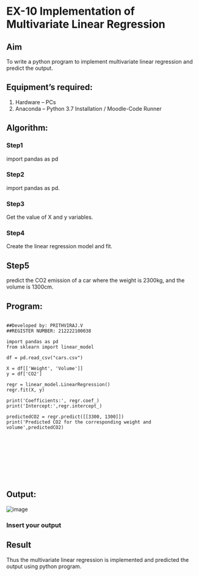 # EX-10 Implementation of Multivariate Linear Regression
## Aim
To write a python program to implement multivariate linear regression and predict the output.
## Equipment’s required:
1.	Hardware – PCs
2.	Anaconda – Python 3.7 Installation / Moodle-Code Runner
## Algorithm:
### Step1
import pandas as pd
### Step2
import pandas as pd.
### Step3
Get the value of X and y variables.

### Step4
Create the linear regression model and fit.
## Step5
predict the CO2 emission of a car where the weight is 2300kg, and the volume is 1300cm.

## Program:
```

##Developed by: PRITHVIRAJ.V
##REGISTER NUMBER: 212222100038

import pandas as pd
from sklearn import linear_model

df = pd.read_csv("cars.csv")

X = df[['Weight', 'Volume']]
y = df['CO2']

regr = linear_model.LinearRegression()
regr.fit(X, y)

print('Coefficients:', regr.coef_)
print('Intercept:',regr.intercept_)

predictedCO2 = regr.predict([[3300, 1300]])
print('Predicted CO2 for the corresponding weight and volume',predictedCO2)










```
## Output:

![image](https://github.com/user-attachments/assets/65bf3818-8ee7-4374-8b72-f93ca14d7fc4)

### Insert your output



## Result
Thus the multivariate linear regression is implemented and predicted the output using python program.
